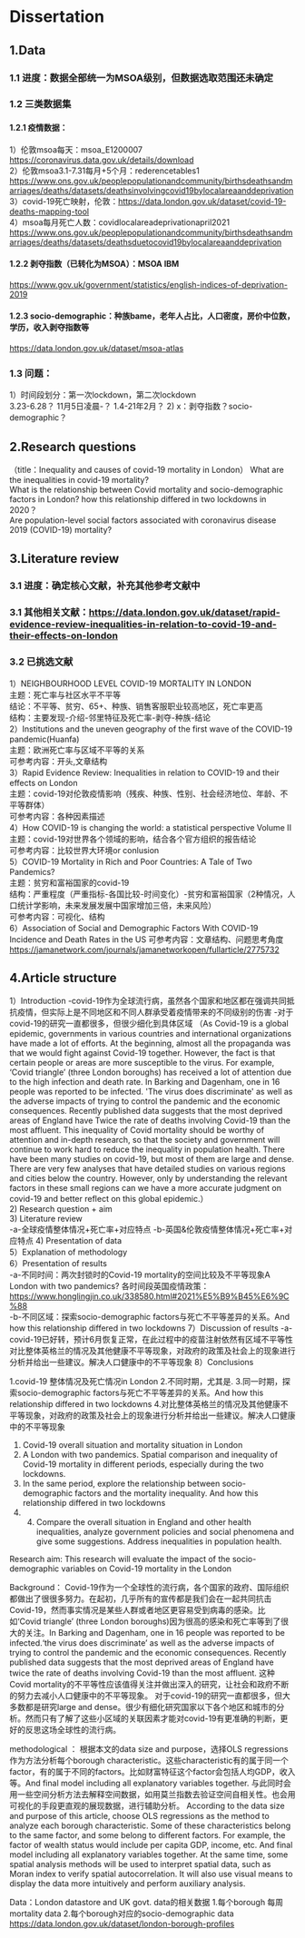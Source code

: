 # Dissertation
## 1.Data
### 1.1 进度：数据全部统一为MSOA级别，但数据选取范围还未确定
### 1.2 三类数据集
#### 1.2.1 疫情数据：
1）伦敦msoa每天：msoa_E1200007 https://coronavirus.data.gov.uk/details/download  
2）伦敦msoa3.1-7.31每月+5个月：rederencetables1  
https://www.ons.gov.uk/peoplepopulationandcommunity/birthsdeathsandmarriages/deaths/datasets/deathsinvolvingcovid19bylocalareaanddeprivation  
3）covid-19死亡映射，伦敦：https://data.london.gov.uk/dataset/covid-19-deaths-mapping-tool  
4）msoa每月死亡人数：covidlocalareadeprivationapril2021  
https://www.ons.gov.uk/peoplepopulationandcommunity/birthsdeathsandmarriages/deaths/datasets/deathsduetocovid19bylocalareaanddeprivation  
#### 1.2.2 剥夺指数（已转化为MSOA）：MSOA IBM
https://www.gov.uk/government/statistics/english-indices-of-deprivation-2019
#### 1.2.3 socio-demographic：种族bame，老年人占比，人口密度，房价中位数，学历，收入剥夺指数等
https://data.london.gov.uk/dataset/msoa-atlas
### 1.3 问题：
1）时间段划分：第一次lockdown，第二次lockdown  
3.23-6.28？
11月5日凌晨-？
1.4-21年2月？
2) x：剥夺指数？socio-demographic？

## 2.Research questions 
（title：Inequality and causes of covid-19 mortality in London）
What are the inequalities in covid-19 mortality?  
What is the relationship between Covid mortality and socio-demographic factors in London? how this relationship differed in two lockdowns in 2020？  
Are population-level social factors associated with coronavirus disease 2019 (COVID-19) mortality?  

## 3.Literature review
### 3.1 进度：确定核心文献，补充其他参考文献中
### 3.1 其他相关文献：https://data.london.gov.uk/dataset/rapid-evidence-review-inequalities-in-relation-to-covid-19-and-their-effects-on-london  
### 3.2 已挑选文献
1）NEIGHBOURHOOD LEVEL COVID-19 MORTALITY IN  LONDON  
主题：死亡率与社区水平不平等  
结论：不平等、贫穷、65+、种族、销售客服职业较高地区，死亡率更高  
结构：主要发现-介绍-邻里特征及死亡率-剥夺-种族-结论  
2）Institutions and the uneven geography of the first wave of the COVID-19 pandemic(Huanfa)  
主题：欧洲死亡率与区域不平等的关系  
可参考内容：开头,文章结构  
3）Rapid Evidence Review: Inequalities in relation to COVID-19 and  their effects on London  
主题：covid-19对伦敦疫情影响（残疾、种族、性别、社会经济地位、年龄、不平等群体）  
可参考内容：各种因素描述  
4）How COVID-19 is changing the world:  a statistical perspective  Volume II  
主题：covid-19对世界各个领域的影响，结合各个官方组织的报告结论  
可参考内容：比较世界大环境or conlusion  
5）COVID-19 Mortality in Rich and Poor Countries: A Tale of Two Pandemics?  
主题：贫穷和富裕国家的covid-19  
结构：严重程度（严重指标-各国比较-时间变化）-贫穷和富裕国家（2种情况，人口统计学影响，未来发展发展中国家增加三倍，未来风险）  
可参考内容：可视化、结构  
6）Association of Social and Demographic Factors With COVID-19 Incidence and Death Rates in the US
可参考内容：文章结构、问题思考角度
https://jamanetwork.com/journals/jamanetworkopen/fullarticle/2775732

## 4.Article structure
1）Introduction 
-covid-19作为全球流行病，虽然各个国家和地区都在强调共同抵抗疫情，但实际上是不同地区和不同人群承受着疫情带来的不同级别的伤害
-对于covid-19的研究一直都很多，但很少细化到具体区域
（As Covid-19 is a global epidemic, governments in various countries and international organizations have made a lot of efforts. At the beginning, almost all the propaganda was that we would fight against Covid-19 together. However, the fact is that certain people or areas are more susceptible to the virus. For example, ‘Covid triangle’ (three London boroughs) has received a lot of attention due to the high infection and death rate. In Barking and Dagenham, one in 16 people was reported to be infected. 'The virus does discriminate' as well as the adverse impacts of trying to control the pandemic and the economic consequences. Recently published data suggests that the most deprived areas of England have Twice the rate of deaths involving Covid-19 than the most affluent. This inequality of Covid mortality should be worthy of attention and in-depth research, so that the society and government will continue to work hard to reduce the inequality in population health.
There have been many studies on covid-19, but most of them are large and dense. There are very few analyses that have detailed studies on various regions and cities below the country. However, only by understanding the relevant factors in these small regions can we have a more accurate judgment on covid-19 and better reflect on this global epidemic.）  
2) Research question + aim  
3) Literature review  
-a-全球疫情整体情况+死亡率+对应特点 
-b-英国&伦敦疫情整体情况+死亡率+对应特点
4) Presentation of data  
5）Explanation of methodology  
6）Presentation of results  
-a-不同时间：两次封锁时的Covid-19 mortality的空间比较及不平等现象A London with two pandemics?
  各时间段英国疫情政策：https://www.honglingjin.co.uk/338580.html#2021%E5%B9%B45%E6%9C%88   
-b-不同区域：探索socio-demographic factors与死亡不平等差异的关系。And how this relationship differed in two lockdowns
7）Discussion of results
-a-covid-19已好转，预计6月恢复正常，在此过程中的疫苗注射依然有区域不平等性
对比整体英格兰的情况及其他健康不平等现象，对政府的政策及社会上的现象进行分析并给出一些建议。解决人口健康中的不平等现象
8）Conclusions


1.covid-19 整体情况及死亡情况in London
2.不同时期，尤其是.
3.同一时期，探索socio-demographic factors与死亡不平等差异的关系。And how this relationship differed in two lockdowns
4.对比整体英格兰的情况及其他健康不平等现象，对政府的政策及社会上的现象进行分析并给出一些建议。解决人口健康中的不平等现象
1. Covid-19 overall situation and mortality situation in London
2. A London with two pandemics. Spatial comparison and inequality of Covid-19 mortality in different periods, especially during the two lockdowns. 
3. In the same period, explore the relationship between socio-demographic factors and the  mortality inequality. And how this relationship differed in two lockdowns
4. 4. Compare the overall situation in England and other health inequalities, analyze government policies and social phenomena and give some suggestions. Address inequalities in population health.

Research aim: This research will evaluate the impact of the socio-demographic variables on Covid-19 mortality in the London 

Background：
Covid-19作为一个全球性的流行病，各个国家的政府、国际组织都做出了很很多努力。在起初，几乎所有的宣传都是我们会在一起共同抗击Covid-19，然而事实情况是某些人群或者地区更容易受到病毒的感染。比如‘Covid triangle’ (three London boroughs)因为很高的感染和死亡率等到了很大的关注。In Barking and Dagenham, one in 16 people was reported to be infected.‘the virus does discriminate’ as well as the adverse impacts of trying to control the pandemic and the economic consequences. Recently published data suggests that the most deprived areas of England have twice the rate of deaths involving Covid-19 than the most affluent. 这种Covid mortality的不平等性应该值得关注并做出深入的研究，让社会和政府不断的努力去减小人口健康中的不平等现象。
对于covid-19的研究一直都很多，但大多数都是研究large and dense。很少有细化研究国家以下各个地区和城市的分析。然而只有了解了这些小区域的关联因素才能对covid-19有更准确的判断，更好的反思这场全球性的流行病。


methodological ：
根据本文的data size and purpose，选择OLS regressions作为方法分析每个borough characteristic。这些characteristic有的属于同一个factor，有的属于不同的factors。比如财富特征这个factor会包括人均GDP，收入等。And final model including all explanatory variables together. 与此同时会用一些空间分析方法去解释空间数据，如用莫兰指数去验证空间自相关性。也会用可视化的手段更直观的展现数据，进行辅助分析。
According to the data size and purpose of this article, choose OLS regressions as the method to analyze each borough characteristic. Some of these characteristics belong to the same factor, and some belong to different factors. For example, the factor of wealth status would include per capita GDP, income, etc. And final model including all explanatory variables together. At the same time, some spatial analysis methods will be used to interpret spatial data, such as Moran index to verify spatial autocorrelation. It will also use visual means to display the data more intuitively and perform auxiliary analysis.

Data：London datastore and UK govt. data的相关数据
1.每个borough 每周mortality data
2.每个borough对应的socio-demographic data
https://data.london.gov.uk/dataset/london-borough-profiles 

